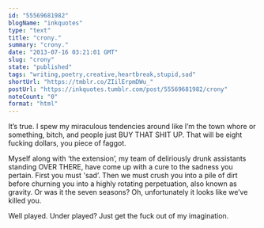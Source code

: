 ```yaml
---
id: "55569681982"
blogName: "inkquotes"
type: "text"
title: "crony."
summary: "crony."
date: "2013-07-16 03:21:01 GMT"
slug: "crony"
state: "published"
tags: "writing,poetry,creative,heartbreak,stupid,sad"
shortUrl: "https://tmblr.co/ZIilErpmDWu_"
postUrl: "https://inkquotes.tumblr.com/post/55569681982/crony"
noteCount: "0"
format: "html"
---
```


It’s true. I spew my miraculous tendencies around like I’m the town whore or something, bitch, and people just BUY THAT SHIT UP. That will be eight fucking dollars, you piece of faggot. 

Myself along with ‘the extension’, my team of deliriously drunk assistants standing OVER THERE, have come up with a cure to the sadness you pertain. First you must 'sad’. Then we must crush you into a pile of dirt before churning you into a highly rotating perpetuation, also known as gravity. Or was it the seven seasons? Oh, unfortunately it looks like we’ve killed you. 

Well played. Under played? Just get the fuck out of my imagination.